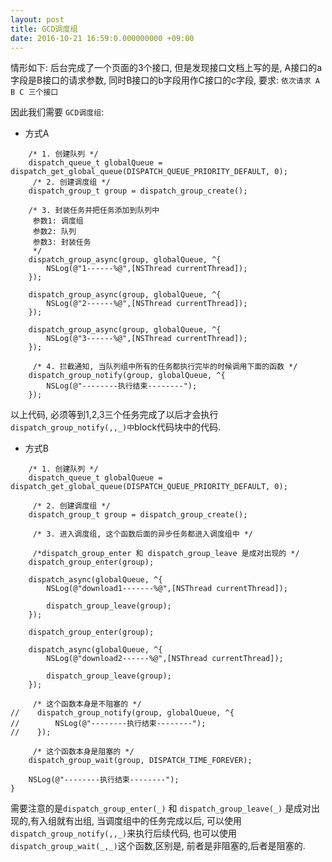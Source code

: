 ```yaml
---
layout: post
title: GCD调度组
date: 2016-10-21 16:59:0.000000000 +09:00
---
```


情形如下: 后台完成了一个页面的3个接口, 但是发现接口文档上写的是, A接口的a字段是B接口的请求参数, 同时B接口的b字段用作C接口的c字段, 要求: `依次请求 A B C 三个接口`

因此我们需要 `GCD调度组`:

- 方式A

```
    /* 1. 创建队列 */
    dispatch_queue_t globalQueue = dispatch_get_global_queue(DISPATCH_QUEUE_PRIORITY_DEFAULT, 0);
     /* 2. 创建调度组 */
    dispatch_group_t group = dispatch_group_create();

    /* 3. 封装任务并把任务添加到队列中
     参数1: 调度组
     参数2: 队列
     参数3: 封装任务
     */
    dispatch_group_async(group, globalQueue, ^{
        NSLog(@"1------%@",[NSThread currentThread]);
    });

    dispatch_group_async(group, globalQueue, ^{
        NSLog(@"2------%@",[NSThread currentThread]);
    });

    dispatch_group_async(group, globalQueue, ^{
        NSLog(@"3------%@",[NSThread currentThread]);
    });

     /* 4. 拦截通知, 当队列组中所有的任务都执行完毕的时候调用下面的函数 */
    dispatch_group_notify(group, globalQueue, ^{
        NSLog(@"--------执行结束--------");
    });
```

以上代码, 必须等到1,2,3三个任务完成了以后才会执行`dispatch_group_notify(,,_)中`block代码块中的代码.

- 方式B


```
    /* 1. 创建队列 */
    dispatch_queue_t globalQueue = dispatch_get_global_queue(DISPATCH_QUEUE_PRIORITY_DEFAULT, 0);

     /* 2. 创建调度组 */
    dispatch_group_t group = dispatch_group_create();

     /* 3. 进入调度组, 这个函数后面的异步任务都进入调度组中 */

     /*dispatch_group_enter 和 dispatch_group_leave 是成对出现的 */
    dispatch_group_enter(group);

    dispatch_async(globalQueue, ^{
        NSLog(@"download1-------%@",[NSThread currentThread]);

        dispatch_group_leave(group);
    });

    dispatch_group_enter(group);

    dispatch_async(globalQueue, ^{
        NSLog(@"download2------%@",[NSThread currentThread]);

        dispatch_group_leave(group);
    });

     /* 这个函数本身是不阻塞的 */
//    dispatch_group_notify(group, globalQueue, ^{
//        NSLog(@"--------执行结束--------");
//    });

     /* 这个函数本身是阻塞的 */
    dispatch_group_wait(group, DISPATCH_TIME_FOREVER);

    NSLog(@"--------执行结束--------");
}
```

需要注意的是`dispatch_group_enter(_)` 和 `dispatch_group_leave(_)` 是成对出现的,有入组就有出组, 当调度组中的任务完成以后, 可以使用`dispatch_group_notify(,,_)`来执行后续代码, 也可以使用`dispatch_group_wait(_,_)`这个函数,区别是, 前者是非阻塞的,后者是阻塞的.

